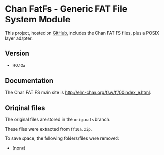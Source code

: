 # Chan FatFs - Generic FAT File System Module

This project, hosted on [GitHub](https://github.com/xpacks),
includes the Chan FAT FS files, plus a POSIX layer adapter.

## Version

* R0.10a

## Documentation

The Chan FAT FS main site is
http://elm-chan.org/fsw/ff/00index_e.html.

## Original files

The original files are stored in the `originals` branch.

These files were extracted from `ff10a.zip`.

To save space, the following folders/files were removed:

* (none)

